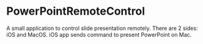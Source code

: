 # PowerPointRemoteControl
A small application to control slide presentation remotely. There are 2 sides: iOS and MacOS. iOS app sends command to present PowerPoint on Mac.
